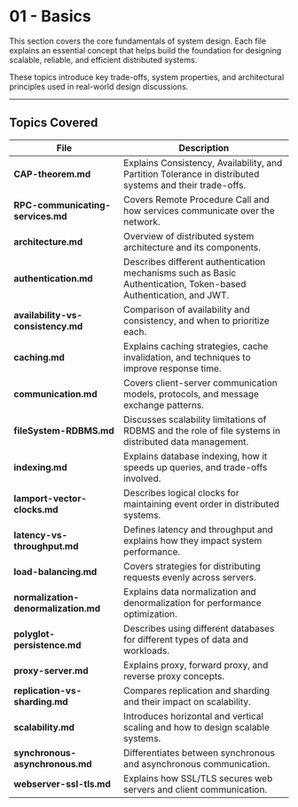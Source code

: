 # 01 - Basics

This section covers the core fundamentals of system design.
Each file explains an essential concept that helps build the foundation for designing scalable, reliable, and efficient distributed systems.

These topics introduce key trade-offs, system properties, and architectural principles used in real-world design discussions.

---

## Topics Covered

| File                                 | Description                                                                                                      |
| ------------------------------------ | ---------------------------------------------------------------------------------------------------------------- |
| **CAP-theorem.md**                   | Explains Consistency, Availability, and Partition Tolerance in distributed systems and their trade-offs.         |
| **RPC-communicating-services.md**    | Covers Remote Procedure Call and how services communicate over the network.                                      |
| **architecture.md**                  | Overview of distributed system architecture and its components.                                                  |
| **authentication.md**                | Describes different authentication mechanisms such as Basic Authentication, Token-based Authentication, and JWT. |
| **availability-vs-consistency.md**   | Comparison of availability and consistency, and when to prioritize each.                                         |
| **caching.md**                       | Explains caching strategies, cache invalidation, and techniques to improve response time.                        |
| **communication.md**                 | Covers client-server communication models, protocols, and message exchange patterns.                             |
| **fileSystem-RDBMS.md**              | Discusses scalability limitations of RDBMS and the role of file systems in distributed data management.          |
| **indexing.md**                      | Explains database indexing, how it speeds up queries, and trade-offs involved.                                   |
| **lamport-vector-clocks.md**         | Describes logical clocks for maintaining event order in distributed systems.                                     |
| **latency-vs-throughput.md**         | Defines latency and throughput and explains how they impact system performance.                                  |
| **load-balancing.md**                | Covers strategies for distributing requests evenly across servers.                                               |
| **normalization-denormalization.md** | Explains data normalization and denormalization for performance optimization.                                    |
| **polyglot-persistence.md**          | Describes using different databases for different types of data and workloads.                                   |
| **proxy-server.md**                  | Explains proxy, forward proxy, and reverse proxy concepts.                                                       |
| **replication-vs-sharding.md**       | Compares replication and sharding and their impact on scalability.                                               |
| **scalability.md**                   | Introduces horizontal and vertical scaling and how to design scalable systems.                                   |
| **synchronous-asynchronous.md**      | Differentiates between synchronous and asynchronous communication.                                               |
| **webserver-ssl-tls.md**             | Explains how SSL/TLS secures web servers and client communication.                                               |
